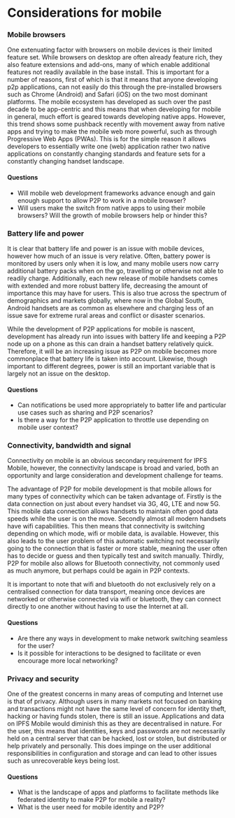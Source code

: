 # Considerations for mobile

### Mobile browsers

One extenuating factor with browsers on mobile devices is their limited feature set. While browsers on desktop are often already feature rich, they also feature extensions and add-ons, many of which enable additional features not readily available in the base install. This is important for a number of reasons, first of which is that it means that anyone developing p2p applications, can not easily do this through the pre-installed browsers such as Chrome (Android) and Safari (iOS) on the two most dominant platforms. The mobile ecosystem has developed as such over the past decade to be app-centric and this means that when developing for mobile in general, much effort is geared towards developing native apps. However, this trend shows some pushback recently with movement away from native apps and trying to make the mobile web more powerful, such as through Progressive Web Apps (PWAs). This is for the simple reason it allows developers to essentially write one (web) application rather two native applications on constantly changing standards and feature sets for a constantly changing handset landscape.

#### Questions

- Will mobile web development frameworks advance enough and gain enough support to allow P2P to work in a mobile browser?
- Will users make the switch from native apps to using their mobile browsers? Will the growth of mobile browsers help or hinder this?

### Battery life and power

It is clear that battery life and power is an issue with mobile devices, however how much of an issue is very relative. Often, battery power is monitored by users only when it is low, and many mobile users now carry additional battery packs when on the go, travelling or otherwise not able to readily charge. Additionally, each new release of mobile handsets comes with extended and more robust battery life, decreasing the amount of importance this may have for users. This is also true across the spectrum of demographics and markets globally, where now in the Global South, Android handsets are as common as elsewhere and charging less of an issue save for extreme rural areas and conflict or disaster scenarios.

While the development of P2P applications for mobile is nascent, development has already run into issues with battery life and keeping a P2P node up on a phone as this can drain a handset battery relatively quick. Therefore, it will be an increasing issue as P2P on mobile becomes more commonplace that battery life is taken into account. Likewise, though important to different degrees, power is still an important variable that is largely not an issue on the desktop.

#### Questions

- Can notifications be used more appropriately to batter life and particular use cases such as sharing and P2P scenarios?
- Is there a way for the P2P application to throttle use depending on mobile user context?

### Connectivity, bandwidth and signal

Connectivity on mobile is an obvious secondary requirement for IPFS Mobile, however, the connectivity landscape is broad and varied, both an opportunity and large consideration and development challenge for teams.

The advantage of P2P for mobile development is that mobile allows for many types of connectivity which can be taken advantage of. Firstly is the data connection on just about every handset via 3G, 4G, LTE and now 5G. This mobile data connection allows handsets to maintain often good data speeds while the user is on the move. Secondly almost all modern handsets have wifi capabilities. This then means that connectivity is switching depending on which mode, wifi or mobile data, is available. However, this also leads to the user problem of this automatic switching not necessarily going to the connection that is faster or more stable, meaning the user often has to decide or guess and then typically test and switch manually. Thirdly, P2P for mobile also allows for Bluetooth connectivity, not commonly used as much anymore, but perhaps could be again in P2P contexts.

It is important to note that wifi and bluetooth do not exclusively rely on a centralised connection for data transport, meaning once devices are networked or otherwise connected via wifi or bluetooth, they can connect directly to one another without having to use the Internet at all.

#### Questions

- Are there any ways in development to make network switching seamless for the user?
- Is it possible for interactions to be designed to facilitate or even encourage more local networking?

### Privacy and security

One of the greatest concerns in many areas of computing and Internet use is that of privacy. Although users in many markets not focused on banking and transactions might not have the same level of concern for identity theft, hacking or having funds stolen, there is still an issue. Applications and data on IPFS Mobile would diminish this as they are decentralised in nature. For the user, this means that identities, keys and passwords are not necessarily held on a central server that can be hacked, lost or stolen, but distributed or help privately and personally. This does impinge on the user additional responsibilities in configuration and storage and can lead to other issues such as unrecoverable keys being lost.

#### Questions

- What is the landscape of apps and platforms to facilitate methods like federated identity to make P2P for mobile a reality?
- What is the user need for mobile identity and P2P?